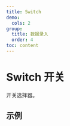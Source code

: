 ```yaml
---
title: Switch
demo:
  cols: 2
group:
  title: 数据录入
  order: 4
toc: content
---
```


# Switch 开关

开关选择器。

## 示例

<code src="./demos/switch-base.tsx"></code>
<code src="./demos/switch-controlled.tsx"></code>
<code src="./demos/switch-type.tsx"></code>
<code src="./demos/switch-disabled.tsx"></code>
